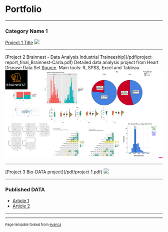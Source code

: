 # Portfolio

---

### Category Name 1 

[Project 1 Title](/sample_page)
<img src="images/dummy_thumbnail.jpg?raw=true"/>

---
[Project 2 Brainnest - Data Analysis Industrial Traineeship](/pdf/project report_final_Brainnest-Carla.pdf)
Detailed data analysis project from Heart Disease Data Set [Source](https://archive.ics.uci.edu/ml/datasets/heart+disease). 
Main tools: R, SPSS, Excel and Tableau.
<img src="images/logo-project-brainnest.png"/>

---
[Project 3 Bio-DATA project](/pdf/project 1.pdf)
<img src="images/dummy_thumbnail.jpg?raw=true"/>

---

### Published DATA

- [Article 1](https://doi.org/10.3390/plants11151924)
- [Article 2](https://doi.org/10.3389/fmicb.2022.1007935)


---




---
<p style="font-size:11px">Page template forked from <a href="https://github.com/evanca/quick-portfolio">evanca</a></p>
<!-- Remove above link if you don't want to attibute -->
